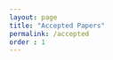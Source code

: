 ```yaml
---
layout: page
title: "Accepted Papers"
permalink: /accepted
order : 1
---
```


<!-- * __A bag-of-concepts model improves relation extraction in a narrow knowledge domain with limited data__
>_Jiyu Chen, Karin Verspoor and Zenan Zhai_

* __The Strength of the Weakest Supervision: Topic Classification Using Class Labels__
>_Jiatong Li, Kai Zheng, Hua Xu, Qiaozhu Mei and Yue Wang_

* __A Pregroup Representation of Word Order Alternation Using Hindi Syntax__
>_Alok Debnath and Manish Shrivastava_

* __Generating Text through Adversarial Training using Skip-Thought Vectors__
>_Afroz Ahamad_

* __SEDTWik: Segmentation-based Event Detection from Tweets using Wikipedia__
>_Keval Morabia, Neti Lalita Bhanu Murthy, Aruna Malapati and Surender Samant_

* __Emotion impacts Speech Recognition Performance__
>_Rushab Munot and Ani Nenkova_

* __Opinion Mining with Deep Contextualized Embeddings__
>_Wen-Bin Han and Noriko Kando_

* __Defending Visual Question Answering models from Adversarial Attacks via induced attention invariance__ 
>_Vasu Sharma, Ankita Kalra and Louis-Phillipe Morency_

* __Multimodal Machine Translation with Embedding Prediction__
>_Tosho Hirasawa, Hayahide Yamagishi, Yukio Matsumura and Mamoru Komachi_

* __Gating Mechanisms for Combining Character and Word-level Word Representations: An Empirical Study__
>_Jorge Balazs and Yutaka Matsuo_

* __Data Augmentation with Data Noising in Open-vocabulary Slots for Spoken Language Understanding__
>_Hwa-Yeon Kim, Yoon-Hyung Roh and Young-Kil Kim_

* __A Partially Rule-Based Approach to AMR Generation__
>_Emma Manning_

* __Word Polysemy Aware Document Vector Estimation__
>_Vivek Gupta, Ankit Saw, Harshit Gupta, Pegah Nokhiz and Partha Talukdar_

* __Speak Up, Fight Back! Detection of Social Media Disclosures of Sexual Harassment__
>_Arijit Ghosh Chowdhury, Ramit Sawhney, Puneet Mathur, Debanjan Mahata and Rajiv Ratn Shah_

* __Handling Noisy Labels for Robustly Learning from Self-Training Data for Low-Resource Sequence Labeling__
>_Debjit Paul, Mittul Singh, Michael A. Hedderich and Dietrich Klakow_

* __SNAP-BATNET: Cascading Author Profiling and Social Network Graphs for Suicide Ideation Detection on Social Media__
>_Rohan Mishra, Pradyumn Prakhar Sinha, Ramit Sawhney, Debanjan Mahata, Puneet Mathur and Rajiv Ratn Shah_ -->

<!--* __EQUATE : A Benchmark Evaluation Framework for Quantitative Reasoning in Natural Language Inference__
>_Abhilasha Ravichander, Aakanksha Naik, Carolyn Rose and Eduard Hovy_ -->

<!-- * __Deep Learning and Sociophonetics: Automatic Coding of Rhoticity Using Neural Networks__
>_Sarah Gupta and Anthony DiPadova_ -->

<!-- * __Kickstarting NLP for the whole-person function domain with representation learning and data analysis__
>_Denis Newman-Griffis_

* __Is it Dish Washer Safe? Automatically Answering ``Yes/No'' Questions using Customer Reviews__
>_Daria Dzendzik, Carl Vogel and JENNIFER FOSTER_

* __Computational Investigations of Pragmatic Effects in Natural Language__
>_Jad Kabbara_

* __Prediction of disfluencies in English speech__
>_Samvit Dammalapati, Rajakrishnan Rajkumar and Sumeet Agarwal_

* __Learn Languages First and Then Convert: Towards Effective Simplified to Traditional Chinese Conversion__
>_Pranav A, S.F. Hui, I-Tsun Cheng, Ishaan Batra and Chiu Yik Hei_

* __Identifying and Reducing Gender Bias in Word-Level Language Models__
>_Shikha Bordia and Samuel R. Bowman_ -->



